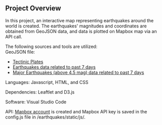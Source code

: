## Project Overview
In this project, an interactive map representing earthquakes around the world is created. The earthquakes' magnitudes and coordinates are obtained from GeoJSON data, and data is plotted on Mapbox map via an API call.

The following sources and tools are utilized:<br>
GeoJSON file:
- [Tectinic Plates](https://raw.githubusercontent.com/fraxen/tectonicplates/master/GeoJSON/PB2002_boundaries.json)
- [Earthquakes data related to past 7 days](https://earthquake.usgs.gov/earthquakes/feed/v1.0/summary/all_week.geojson)
- [Major Earthquakes (above 4.5 mag) data related to past 7 days](https://earthquake.usgs.gov/earthquakes/feed/v1.0/summary/4.5_week.geojson)

Languages: Javascript, HTML, and CSS

Dependencies: Leaftlet and D3.js

Software: Visual Studio Code

API: [Mapbox account](https://www.mapbox.com) is created and Mapbox API key is saved in the config.js file in /earthquakes/static/js/.

